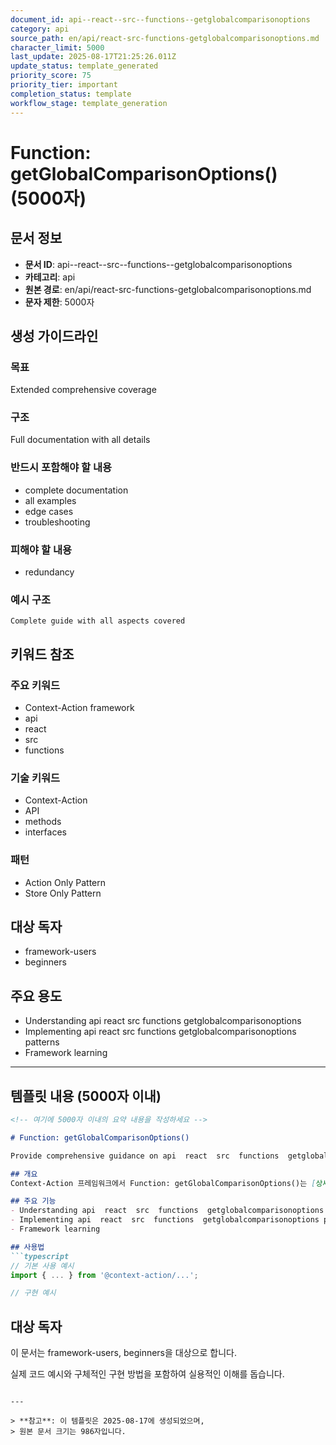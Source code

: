 ```yaml
---
document_id: api--react--src--functions--getglobalcomparisonoptions
category: api
source_path: en/api/react-src-functions-getglobalcomparisonoptions.md
character_limit: 5000
last_update: 2025-08-17T21:25:26.011Z
update_status: template_generated
priority_score: 75
priority_tier: important
completion_status: template
workflow_stage: template_generation
---
```


# Function: getGlobalComparisonOptions() (5000자)

## 문서 정보
- **문서 ID**: api--react--src--functions--getglobalcomparisonoptions
- **카테고리**: api
- **원본 경로**: en/api/react-src-functions-getglobalcomparisonoptions.md
- **문자 제한**: 5000자

## 생성 가이드라인

### 목표
Extended comprehensive coverage

### 구조
Full documentation with all details

### 반드시 포함해야 할 내용
- complete documentation
- all examples
- edge cases
- troubleshooting

### 피해야 할 내용  
- redundancy

### 예시 구조
```
Complete guide with all aspects covered
```

## 키워드 참조

### 주요 키워드
- Context-Action framework
- api
- react
- src
- functions

### 기술 키워드
- Context-Action
- API
- methods
- interfaces

### 패턴
- Action Only Pattern
- Store Only Pattern

## 대상 독자
- framework-users
- beginners

## 주요 용도
- Understanding api  react  src  functions  getglobalcomparisonoptions
- Implementing api  react  src  functions  getglobalcomparisonoptions patterns
- Framework learning

---

## 템플릿 내용 (5000자 이내)

```markdown
<!-- 여기에 5000자 이내의 요약 내용을 작성하세요 -->

# Function: getGlobalComparisonOptions()

Provide comprehensive guidance on api  react  src  functions  getglobalcomparisonoptions

## 개요
Context-Action 프레임워크에서 Function: getGlobalComparisonOptions()는 [상세 설명]의 역할을 담당합니다.

## 주요 기능
- Understanding api  react  src  functions  getglobalcomparisonoptions
- Implementing api  react  src  functions  getglobalcomparisonoptions patterns
- Framework learning

## 사용법
```typescript
// 기본 사용 예시
import { ... } from '@context-action/...';

// 구현 예시
```

## 대상 독자
이 문서는 framework-users, beginners을 대상으로 합니다.

실제 코드 예시와 구체적인 구현 방법을 포함하여 실용적인 이해를 돕습니다.
```

---

> **참고**: 이 템플릿은 2025-08-17에 생성되었으며, 
> 원본 문서 크기는 986자입니다.
